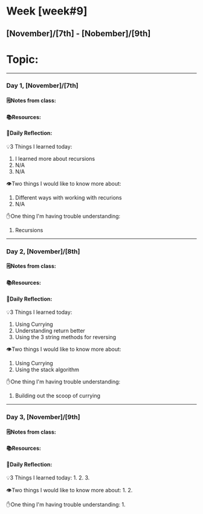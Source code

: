 # Week [week#9]
## [November]/[7th] - [Nobember]/[9th]

# Topic:

___

### Day 1, [November]/[7th]

#### 🗒️Notes from class:

#### 📚Resources:


#### 💭Daily Reflection:

💡3 Things I learned today:
1. I learned more about recursions
2. N/A
3. N/A

👁️Two things I would like to know more about:
1. Different ways with working with recurions
2. N/A

✋One thing I'm having trouble understanding:
1. Recursions


___

### Day 2, [November]/[8th] 

#### 🗒️Notes from class:

#### 📚Resources:


#### 💭Daily Reflection:

💡3 Things I learned today:
1. Using Currying
2. Understanding return better 
3. Using the 3 string methods for reversing 

👁️Two things I would like to know more about:
1. Using Currying
2. Using the stack algorithm 

✋One thing I'm having trouble understanding:
1. Building out the scoop of currying

___

### Day 3, [November]/[9th]
#### 🗒️Notes from class:

#### 📚Resources:


#### 💭Daily Reflection:

💡3 Things I learned today:
1. 
2. 
3. 

👁️Two things I would like to know more about:
1. 
2. 

✋One thing I'm having trouble understanding:
1. 
 

